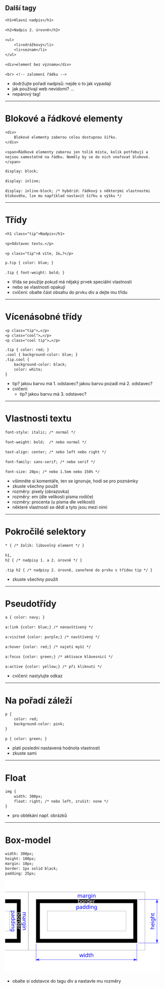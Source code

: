 ## Další tagy

<pre class="c-text-md" contenteditable><code class="lang-html stretch" data-noescape>&lt;h1&gt;Hlavní nadpis&lt;/h1&gt;

<span class="fragment">&lt;h2&gt;Nadpis 2. úrovně&lt;/h2&gt;</span>

<span class="fragment">&lt;ul&gt;
	&lt;li&gt;odrážkový&lt;/li&gt;
	&lt;li&gt;seznam&lt;/li&gt;
&lt;/ul&gt;</span>

<span class="fragment">&lt;div&gt;element bez významu&lt;/div&gt;</span>

<span class="fragment">&lt;br&gt; &lt;!-- zalomení řádku --&gt;</span>
</code></pre>


>>>
* dodržujte pořadí nadpisů: nejde o to jak vypadají
* jak používají web nevidomí? …
* nepárový tag!


---

# Blokové a řádkové elementy

<pre class="c-text-md" contenteditable><code class="lang-html" data-noescape><span class="fragment" >&lt;div&gt;
	Blokové elementy zaberou celou dostupnou šířku.
&lt;/div&gt;</span>

<span class="fragment" data-fragment-index="30">&lt;span&gt;Řádkové elementy zaberou jen tolik místa, kolik potřebují a nejsou samostatně na řádku. Neměly by se do nich vnořovat blokové.&lt;/span&gt;</span></code></pre>

<pre class="c-text-md fragment" contenteditable><code class="lang-css stretch" data-noescape><span class="fragment">display: block;</span>

<span class="fragment">display: inline;</span>

<span class="fragment">display: inline-block; /* hybdrid: řádkový s&nbsp;některými vlastnostmi blokového, lze mu například nastavit šířku a výšku */</span></code></pre>

---

# Třídy

<pre class="c-text-md fragment" data-fragment-index="10" contenteditable><code class="lang-html" data-noescape><span class="fragment" data-fragment-index="50">&lt;h1 class="tip"&gt;Nadpis&lt;/h1&gt;

</span><span class="fragment" data-fragment-index="10">&lt;p&gt;Odstavec textu.&lt;/p&gt;</span>

&lt;p<span class="fragment" data-fragment-index="20"> class="tip"</span><span class="fragment" data-fragment-index="10">&gt;A víte, že…?&lt;/p&gt;</span>
</code></pre>
<pre class="c-text-md fragment" contenteditable data-fragment-index="15"><code class="lang-css" data-noescape><span class="fragment" data-fragment-index="15">p<span class="fragment" data-fragment-index="30">.tip</span> { color: blue; }</span>
<span class="fragment" data-fragment-index="140">
.tip { font-weight: bold; }</span></code></pre>


>>>
* třída se použije pokud má nějaký prvek speciální vlastnosti
* nebo se vlastnosti opakují
* cvičení: obalte část obsahu do prvku div a dejte mu třídu

---

# Vícenásobné třídy

<pre class="c-text-md fragment" data-fragment-index="10" contenteditable><code class="lang-html" data-noescape><span class="fragment" data-fragment-index="10">&lt;p class="tip"&gt;…&lt;/p&gt;</span>
<span class="fragment" data-fragment-index="10">&lt;p class="cool"&gt;…&lt;/p&gt;</span>
<span class="fragment" data-fragment-index="30">&lt;p class="cool tip"&gt;…&lt;/p&gt;</span></code></pre>

<pre class="c-text-md fragment" contenteditable data-fragment-index="20"><code class="lang-css" data-noescape><span class="fragment" data-fragment-index="20">.tip { color: red; }</span>
<span class="fragment" data-fragment-index="20">.cool { background-color: blue; }</span>
<span class="c-extra"><span class="fragment" data-fragment-index="33">.tip.cool {
	background-color: black;
	color: white;
}</span></span></code></pre>


>>>
* tip? jakou barvu má 1. odstavec? jakou barvu pozadí má 2. odstavec?
* cvičení:
	* tip? jakou barvu má 3. odstavec?

---

# Vlastnosti textu

<pre class="c-text-md fragment" contenteditable><code class="lang-css stretch" data-noescape><span class="fragment">font-style: italic; /* normal */</span>

<span class="fragment">font-weight: bold;  /* nebo normal */</span>

<span class="fragment">text-align: center; /* nebo left nebo right */</span>

<span class="fragment">font-family: sans-serif; /* nebo serif */</span>

<span class="fragment">font-size: 20px; /* nebo 1.5em nebo 150% */</span>
</code></pre>


>>>
* všimněte si komentáře, ten se ignoruje, hodí se pro poznámky
* zkuste všechny použít
* rozměry: pixely (obrazovka)
* rozměry: em (dle velikosti písma rodiče)
* rozměry: procenta (u písma dle velikosti)
* některé vlastnosti se dědí a tyto jsou mezi nimi


--- 

# Pokročilé selektory

<pre class="c-text-md fragment" contenteditable data-fragment-index="10"><code class="stretch lang-css" data-noescape><span class="fragment">* { /* žolík: libovolný element */ }</span>
<span class="fragment">
h1,
h2 { /* nadpisy 1. a 2. úrovně */ }</span>

<span class="fragment">.tip h2 { /* nadpisy 2. úrovně, zanořené do prvku s třídou tip */ }</span>
</code></pre>


>>>
* zkuste všechny použít

---

# Pseudotřídy

<pre class="c-text-md fragment" contenteditable><code class="lang-css stretch" data-noescape>a { color: navy; }<span class="fragment">

a:link {color: blue;} /* nenavštívený */

a:visited {color: purple;} /* navštívený */

a:hover {color: red;} /* najetí myší */<span class="c-extra">

a:focus {color: green;} /* aktivace klávesnicí */

a:active {color: yellow;} /* při kliknutí */</span></span>
</code></pre>


>>>
* cvičení: nastylujte odkaz

---

# Na pořadí záleží

<pre class="c-text-md fragment" contenteditable data-fragment-index="10"><code class="stretch lang-css" data-noescape><span class="fragment">p {
	color: red;
	background-color: pink;
}</span>

<span class="fragment">p { color: green; }</span></code></pre>


>>>
* platí poslední nastavená hodnota vlastnosti
* zkuste sami

---

# Float

<pre class="c-text-md fragment" contenteditable><code class="lang-css stretch" data-noescape>img {
	width: 300px;
	float: right; /* nebo left, zrušit: none */
}</code></pre>


>>>
* pro obtékání např. obrázků

---

# Box-model

<pre class="c-text-md fragment" contenteditable><code class="lang-css stretch" data-noescape><span class="fragment">width: 300px;</span>
<span class="fragment">height: 100px;</span>
<span class="fragment">margin: 10px;</span>
<span class="fragment">border: 1px solid black;</span>
<span class="fragment">padding: 25px;</span></code></pre>
<img src="img/box-model.svg" style="border:0 none;box-shadow:none;">


>>>
* obalte si odstavce do tagu div a nastavte mu rozměry

